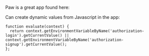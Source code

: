 Paw is a great app found here:

Can create dynamic values from Javascript in the app:

```
function evaluate(context) {
  return context.getEnvironmentVariableByName('authorization-login').getCurrentValue() ||                             context.getEnvironmentVariableByName('authorization-signup').getCurrentValue();
};
```
